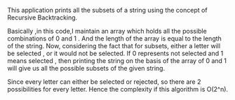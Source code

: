 This application prints all the subsets of a string using the concept of Recursive Backtracking.

Basically ,in this code,I maintain an array which holds all the possible combinations of 0 and 1 .
And the length of the array is equal to the length of the string.
Now, considering the fact that for subsets, either a letter will be selected , or it would not be selected.
If 0  represents not selected and 1 means selected , then printing the string
on the basis of the array of 0 and 1 will give us all the possible subsets of the given string.

Since every letter can either be selected or rejected, so there are 2 possibilities for every letter.
Hence the complexity if this algorithm is O(2^n).